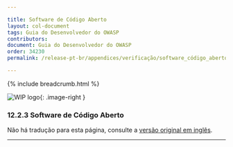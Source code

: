 ```yaml
---

title: Software de Código Aberto
layout: col-document
tags: Guia do Desenvolvedor do OWASP
contributors:
document: Guia do Desenvolvedor do OWASP
order: 34230
permalink: /release-pt-br/appendices/verificação/software_código_aberto/

---
```


{% include breadcrumb.html %}

<style type="text/css">
.image-right {
  height: 180px;
  display: block;
  margin-left: auto;
  margin-right: auto;
  float: right;
}
</style>

![WIP logo](../../../../assets/images/dg_wip.png "Trabalho em andamento"){: .image-right }

### 12.2.3 Software de Código Aberto

Não há tradução para esta página, consulte a [versão original em inglês][release140203].

----

[release140203]: https://github.com/OWASP/www-project-developer-guide/blob/main/draft/14-appendices/02-verification-dos-donts/03-open-source-software.md
